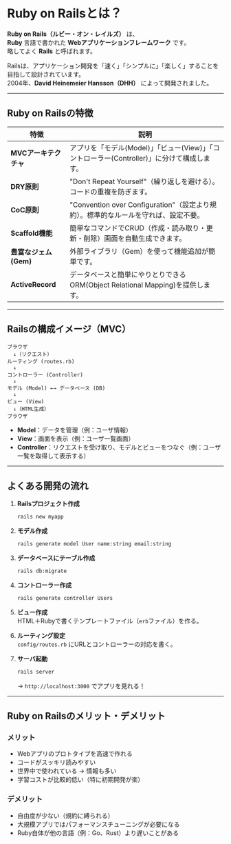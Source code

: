 
# Ruby on Railsとは？

**Ruby on Rails（ルビー・オン・レイルズ）** は、  
**Ruby** 言語で書かれた **Webアプリケーションフレームワーク** です。  
略してよく **Rails** と呼ばれます。

Railsは、アプリケーション開発を「速く」「シンプルに」「楽しく」することを目指して設計されています。  
2004年、**David Heinemeier Hansson（DHH）** によって開発されました。

---

## Ruby on Railsの特徴

| 特徴                  | 説明                                                                 |
|----------------------|--------------------------------------------------------------------|
| **MVCアーキテクチャ**    | アプリを「モデル(Model)」「ビュー(View)」「コントローラー(Controller)」に分けて構成します。 |
| **DRY原則**           | "Don't Repeat Yourself"（繰り返しを避ける）。コードの重複を防ぎます。             |
| **CoC原則**           | "Convention over Configuration"（設定より規約）。標準的なルールを守れば、設定不要。  |
| **Scaffold機能**      | 簡単なコマンドでCRUD（作成・読み取り・更新・削除）画面を自動生成できます。         |
| **豊富なジェム(Gem)**  | 外部ライブラリ（Gem）を使って機能追加が簡単です。                                  |
| **ActiveRecord**      | データベースと簡単にやりとりできるORM(Object Relational Mapping)を提供します。    |

---

## Railsの構成イメージ（MVC）

```
ブラウザ
  ↓（リクエスト）
ルーティング (routes.rb)
  ↓
コントローラー (Controller)
  ↓
モデル (Model) ←→ データベース (DB)
  ↓
ビュー (View)
  ↓（HTML生成）
ブラウザ
```

- **Model**：データを管理（例：ユーザ情報）
- **View**：画面を表示（例：ユーザ一覧画面）
- **Controller**：リクエストを受け取り、モデルとビューをつなぐ（例：ユーザ一覧を取得して表示する）

---

## よくある開発の流れ

1. **Railsプロジェクト作成**  
   ```bash
   rails new myapp
   ```

2. **モデル作成**  
   ```bash
   rails generate model User name:string email:string
   ```

3. **データベースにテーブル作成**  
   ```bash
   rails db:migrate
   ```

4. **コントローラー作成**  
   ```bash
   rails generate controller Users
   ```

5. **ビュー作成**  
   HTML＋Rubyで書くテンプレートファイル（`erb`ファイル）を作る。

6. **ルーティング設定**  
   `config/routes.rb` にURLとコントローラーの対応を書く。

7. **サーバ起動**  
   ```bash
   rails server
   ```
   → `http://localhost:3000` でアプリを見れる！

---

## Ruby on Railsのメリット・デメリット

### メリット
- Webアプリのプロトタイプを高速で作れる
- コードがスッキリ読みやすい
- 世界中で使われている → 情報も多い
- 学習コストが比較的低い（特に初期開発が楽）

### デメリット
- 自由度が少ない（規約に縛られる）
- 大規模アプリではパフォーマンスチューニングが必要になる
- Ruby自体が他の言語（例：Go、Rust）より遅いことがある

